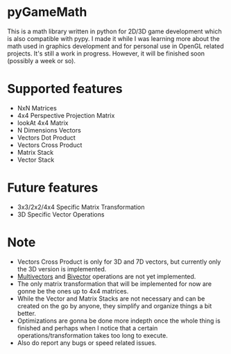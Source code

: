pyGameMath
==========
This is a math library written in python for 2D/3D game development which is also compatible with pypy. I made it while I was learning more about the math used in graphics development and for personal use in OpenGL related projects.
It's still a work in progress. However, it will be finished soon (possibly a week or so).

Supported features
==================
* NxN Matrices
* 4x4 Perspective Projection Matrix
* lookAt 4x4 Matrix
* N Dimensions Vectors
* Vectors Dot Product
* Vectors Cross Product
* Matrix Stack
* Vector Stack

Future features
===============
* 3x3/2x2/4x4 Specific Matrix Transformation
* 3D Specific Vector Operations

Note
====
* Vectors Cross Product is only for 3D and 7D vectors, but currently only the 3D version is implemented.
* [Multivectors](http://en.wikipedia.org/wiki/Multivector) and [Bivector](http://en.wikipedia.org/wiki/Bivector) operations are not yet implemented.
* The only matrix transformation that will be implemented for now are gonne be the ones up to 4x4 matrices.
* While the Vector and Matrix Stacks are not necessary and can be created on the go by anyone, they simplify and organize things a bit better.
* Optimizations are gonna be done more indepth once the whole thing is finished and perhaps when I notice that a certain operations/transformation takes too long to execute.
* Also do report any bugs or speed related issues.